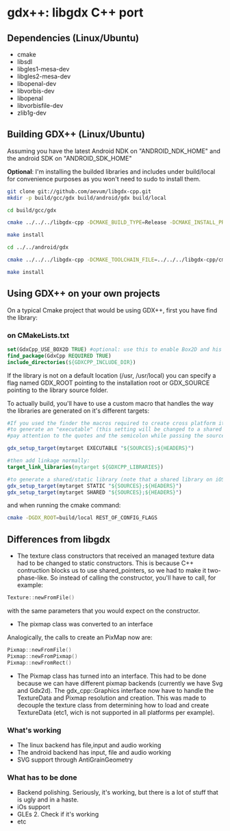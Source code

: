 # gdx++: libgdx C++ port

## Dependencies (Linux/Ubuntu)

* cmake
* libsdl
* libgles1-mesa-dev
* libgles2-mesa-dev
* libopenal-dev
* libvorbis-dev
* libopenal
* libvorbisfile-dev
* zlib1g-dev

## Building GDX++ (Linux/Ubuntu)

Assuming you have the latest Android NDK on "ANDROID_NDK_HOME" and the android SDK on "ANDROID_SDK_HOME"

__Optional__: I'm installing the builded libraries and includes under build/local for convenience purposes as you won't need to sudo to install them.

```bash
git clone git://github.com/aevum/libgdx-cpp.git 
mkdir -p build/gcc/gdx build/android/gdx build/local

cd build/gcc/gdx

cmake ../../../libgdx-cpp -DCMAKE_BUILD_TYPE=Release -DCMAKE_INSTALL_PREFIX=../../local

make install

cd ../../android/gdx

cmake ../../../libgdx-cpp -DCMAKE_TOOLCHAIN_FILE=../../../libgdx-cpp/cmake/android.toolchain.cmake -DANDROID_NDK=ANDROID_NDK_HOME -DCMAKE_BUILD_TYPE=Release

make install
```

## Using GDX++ on your own projects

On a typical Cmake project that would be using GDX++, first you have find the library:

### on CMakeLists.txt

```cmake
set(GdxCpp_USE_BOX2D TRUE) #optional: use this to enable Box2D and his Gdx layer
find_package(GdxCpp REQUIRED TRUE)
include_directories(${GDXCPP_INCLUDE_DIR})
```

If the library is not on a default location (/usr, /usr/local) you can specify a flag named GDX_ROOT pointing to the installation root or GDX_SOURCE pointing to the library source folder.

To actually build, you'll have to use a custom macro that handles the way the libraries are generated on it's different targets:

```cmake
#If you used the finder the macros required to create cross platform items are already included, so
#to generate an "executable" (this setting will be changed to a shared library on android and a bundle on iOS)
#pay attention to the quotes and the semicolon while passing the sources and headers (This is a cmake limitation).

gdx_setup_target(mytarget EXECUTABLE "${SOURCES};${HEADERS}")

#then add linkage normally:
target_link_libraries(mytarget ${GDXCPP_LIBRARIES})

#to generate a shared/static library (note that a shared library on iOS will be converted to a static one)
gdx_setup_target(mytarget STATIC "${SOURCES};${HEADERS}")
gdx_setup_target(mytarget SHARED "${SOURCES};${HEADERS}")

```

and when running the cmake command:

```bash
cmake -DGDX_ROOT=build/local REST_OF_CONFIG_FLAGS
```

## Differences from libgdx

* The texture class constructors that received an managed texture data had to be changed to static constructors.
This is because C++ contruction blocks us to use shared_pointers, so we had to make it two-phase-like. So instead of calling the constructor,
you'll have to call, for example:

```c++
Texture::newFromFile()
```

with the same parameters that you would expect on the constructor.

* The pixmap class was converted to an interface

Analogically, the calls to create an PixMap now are:

```c++
Pixmap::newFromFile()
Pixmap::newFromPixmap()
Pixmap::newFromRect()
```

* The Pixmap class has turned into an interface. This had to be done because we can have different pixmap backends (currently we have Svg and Gdx2d).
The gdx_cpp::Graphics interface now have to handle the TextureData and Pixmap resolution and creation. This was made to decouple the texture class from determining
how to load and create TextureData (etc1, wich is not supported in all platforms per example).


### What's working

* The linux backend has file,input and audio working
* The android backend has input, file and audio working
* SVG support through AntiGrainGeometry

### What has to be done

* Backend polishing. Seriously, it's working, but there is a lot of stuff that is ugly and in a haste.
* iOs support
* GLEs 2. Check if it's working
* etc

